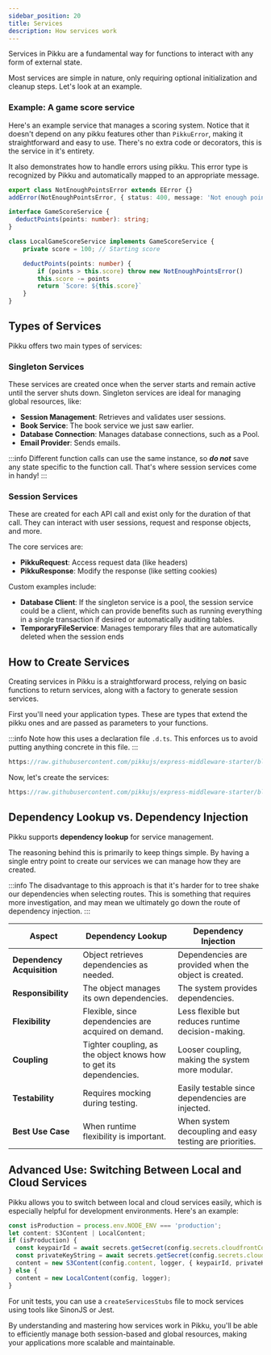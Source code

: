 ```yaml
---
sidebar_position: 20
title: Services  
description: How services work  
---
```


Services in Pikku are a fundamental way for functions to interact with any form of external state.

Most services are simple in nature, only requiring optional initialization and cleanup steps. Let's look at an example.

### Example: A game score service

Here's an example service that manages a scoring system. Notice that it doesn't depend on any pikku features other than `PikkuError`, making it straightforward and easy to use. There's no extra code or decorators, this is the service in it's entirety.

It also demonstrates how to handle errors using pikku. This error type is recognized by Pikku and automatically mapped to an appropriate message.

```typescript title="Game Score Seervice"
export class NotEnoughPointsError extends EError {}
addError(NotEnoughPointsError, { status: 400, message: 'Not enough points!' })

interface GameScoreService {
  deductPoints(points: number): string;
}

class LocalGameScoreService implements GameScoreService {
    private score = 100; // Starting score

    deductPoints(points: number) {
        if (points > this.score) throw new NotEnoughPointsError()
        this.score -= points
        return `Score: ${this.score}`
    }
}
```

## Types of Services

Pikku offers two main types of services:

### Singleton Services

These services are created once when the server starts and remain active until the server shuts down. Singleton services are ideal for managing global resources, like:

- **Session Management**: Retrieves and validates user sessions.
- **Book Service**: The book service we just saw earlier.
- **Database Connection**: Manages database connections, such as a Pool.
- **Email Provider**: Sends emails.

:::info
Different function calls can use the same instance, so ***do not*** save any state specific to the function call. That's where session services come in handy!
:::

### Session Services

These are created for each API call and exist only for the duration of that call. They can interact with user sessions, request and response objects, and more.

The core services are:

- **PikkuRequest**: Access request data (like headers)
- **PikkuResponse**: Modify the response (like setting cookies)

Custom examples include:

- **Database Client**: If the singleton service is a pool, the session service could be a client, which can provide benefits such as running everything in a single transaction if desired or automatically auditing tables.
- **TemporaryFileService**: Manages temporary files that are automatically deleted when the session ends

## How to Create Services

Creating services in Pikku is a straightforward process, relying on basic functions to return services, along with a factory to generate session services.

First you'll need your application types. These are types that extend the pikku ones and are passed as parameters to your functions.

:::info
Note how this uses a declaration file `.d.ts`. This enforces us to avoid putting anything concrete in this file.
:::

```typescript reference title="application-types.gen.d.ts"
https://raw.githubusercontent.com/pikkujs/express-middleware-starter/blob/master/types/application-types.d.ts
```

Now, let's create the services:

```typescript reference title="services.ts"
https://raw.githubusercontent.com/pikkujs/express-middleware-starter/blob/master/src/services.ts
```

## Dependency Lookup vs. Dependency Injection

Pikku supports **dependency lookup** for service management.

The reasoning behind this is primarily to keep things simple. By having a single entry point to create our services we can manage how they are created.

:::info
The disadvantage to this approach is that it's harder for to tree shake our dependencies when selecting routes. This is something that requires more investigation, and may mean we ultimately go down the route of dependency injection.
:::

| **Aspect**               | **Dependency Lookup**                                             | **Dependency Injection**                                         |
|--------------------------|------------------------------------------------------------------|------------------------------------------------------------------|
| **Dependency Acquisition**| Object retrieves dependencies as needed.                        | Dependencies are provided when the object is created.            |
| **Responsibility**        | The object manages its own dependencies.                        | The system provides dependencies.                                |
| **Flexibility**           | Flexible, since dependencies are acquired on demand.            | Less flexible but reduces runtime decision-making.               |
| **Coupling**              | Tighter coupling, as the object knows how to get its dependencies. | Looser coupling, making the system more modular.                 |
| **Testability**           | Requires mocking during testing.                                | Easily testable since dependencies are injected.                 |
| **Best Use Case**         | When runtime flexibility is important.                          | When system decoupling and easy testing are priorities.          |

## Advanced Use: Switching Between Local and Cloud Services

Pikku allows you to switch between local and cloud services easily, which is especially helpful for development environments. Here's an example:

```typescript
const isProduction = process.env.NODE_ENV === 'production';
let content: S3Content | LocalContent;
if (isProduction) {
  const keypairId = await secrets.getSecret(config.secrets.cloudfrontContentId);
  const privateKeyString = await secrets.getSecret(config.secrets.cloudfrontContentPrivateKey);
  content = new S3Content(config.content, logger, { keypairId, privateKeyString });
} else {
  content = new LocalContent(config, logger);
}
```

For unit tests, you can use a `createServicesStubs` file to mock services using tools like SinonJS or Jest.

By understanding and mastering how services work in Pikku, you'll be able to efficiently manage both session-based and global resources, making your applications more scalable and maintainable.
